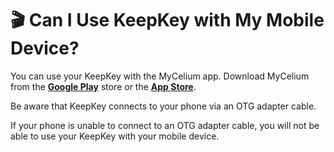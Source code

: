 # 🎬 Can I Use KeepKey with My Mobile Device?

You can use your KeepKey with the MyCelium app. Download MyCelium from the [**Google Play**](https://play.google.com/store/apps/details?id=com.mycelium.wallet\&hl=en\_US) store or the [**App Store**](https://itunes.apple.com/us/app/mycelium-bitcoin-wallet/id943912290?mt=8).&#x20;

Be aware that KeepKey connects to your phone via an OTG adapter cable.&#x20;

If your phone is unable to connect to an OTG adapter cable, you will not be able to use your KeepKey with your mobile device.
